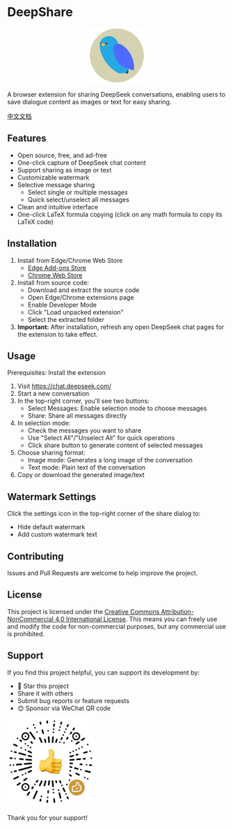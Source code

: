 # DeepShare

<p align="center">
  <img src="icons/deepshare-icon.svg" alt="deepshare-icon" width="128"/>
</p>

A browser extension for sharing DeepSeek conversations, enabling users to save dialogue content as images or text for easy sharing.

[中文文档](README.zh-CN.md)

## Features

- Open source, free, and ad-free
- One-click capture of DeepSeek chat content
- Support sharing as image or text
- Customizable watermark
- Selective message sharing
  - Select single or multiple messages
  - Quick select/unselect all messages
- Clean and intuitive interface
- One-click LaTeX formula copying (click on any math formula to copy its LaTeX code)

## Installation

1. Install from Edge/Chrome Web Store
   - [Edge Add-ons Store](https://microsoftedge.microsoft.com/addons/detail/deepshare/pdccjnppfegekpnhfljbngammgfbcofm)
   - [Chrome Web Store](https://chromewebstore.google.com/detail/deepsharedeepseek%E5%AF%B9%E8%AF%9D%E6%88%AA%E5%9B%BE%E5%88%86%E4%BA%AB/omnaecaamcabmnbjnpjpecoaalfgidop)
2. Install from source code:
   - Download and extract the source code
   - Open Edge/Chrome extensions page
   - Enable Developer Mode
   - Click "Load unpacked extension"
   - Select the extracted folder
3. **Important:** After installation, refresh any open DeepSeek chat pages for the extension to take effect.

## Usage

Prerequisites: Install the extension

1. Visit https://chat.deepseek.com/
2. Start a new conversation
3. In the top-right corner, you'll see two buttons:
   - Select Messages: Enable selection mode to choose messages
   - Share: Share all messages directly
4. In selection mode:
   - Check the messages you want to share
   - Use "Select All"/"Unselect All" for quick operations
   - Click share button to generate content of selected messages
5. Choose sharing format:
   - Image mode: Generates a long image of the conversation
   - Text mode: Plain text of the conversation
6. Copy or download the generated image/text

## Watermark Settings

Click the settings icon in the top-right corner of the share dialog to:

- Hide default watermark
- Add custom watermark text

## Contributing

Issues and Pull Requests are welcome to help improve the project.

## License

This project is licensed under the [Creative Commons Attribution-NonCommercial 4.0 International License](LICENSE). This means you can freely use and modify the code for non-commercial purposes, but any commercial use is prohibited.

## Support

If you find this project helpful, you can support its development by:

- 🌟 Star this project
- Share it with others
- Submit bug reports or feature requests
- 😊 Sponsor via WeChat QR code

<img src="icons/sponsor-code.png" alt="donate" width="200"/>

Thank you for your support!